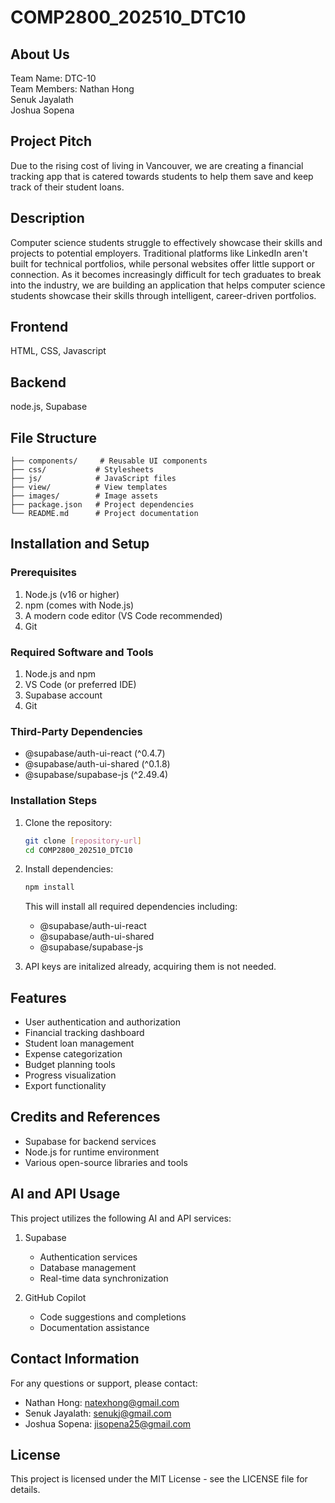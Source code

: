 # COMP2800_202510_DTC10

## About Us
Team Name: DTC-10 <br>
Team Members:
Nathan Hong <br>
Senuk Jayalath <br>
Joshua Sopena <br>

## Project Pitch
Due to the rising cost of living in Vancouver, we are creating a financial tracking app that is catered towards students to help them save and keep track of their student loans.

## Description
Computer science students struggle to effectively showcase their skills and projects to potential employers. Traditional platforms like LinkedIn aren't built for technical portfolios, while personal websites offer little support or connection. As it becomes increasingly difficult for tech graduates to break into the industry, we are building an application that helps computer science students showcase their skills through intelligent, career-driven portfolios.

## Frontend
HTML, CSS, Javascript

## Backend
node.js, Supabase

## File Structure
```
├── components/     # Reusable UI components
├── css/           # Stylesheets
├── js/            # JavaScript files
├── view/          # View templates
├── images/        # Image assets
├── package.json   # Project dependencies
└── README.md      # Project documentation
```

## Installation and Setup

### Prerequisites
1. Node.js (v16 or higher)
2. npm (comes with Node.js)
3. A modern code editor (VS Code recommended)
4. Git

### Required Software and Tools
1. Node.js and npm
2. VS Code (or preferred IDE)
3. Supabase account
4. Git

### Third-Party Dependencies
- @supabase/auth-ui-react (^0.4.7)
- @supabase/auth-ui-shared (^0.1.8)
- @supabase/supabase-js (^2.49.4)

### Installation Steps
1. Clone the repository:
   ```bash
   git clone [repository-url]
   cd COMP2800_202510_DTC10
   ```

2. Install dependencies:
   ```bash
   npm install
   ```
   This will install all required dependencies including:
   - @supabase/auth-ui-react
   - @supabase/auth-ui-shared
   - @supabase/supabase-js

3. API keys are initalized already, acquiring them is not needed.

## Features
- User authentication and authorization
- Financial tracking dashboard
- Student loan management
- Expense categorization
- Budget planning tools
- Progress visualization
- Export functionality

## Credits and References
- Supabase for backend services
- Node.js for runtime environment
- Various open-source libraries and tools

## AI and API Usage
This project utilizes the following AI and API services:

1. Supabase
   - Authentication services
   - Database management
   - Real-time data synchronization

2. GitHub Copilot
   - Code suggestions and completions
   - Documentation assistance

## Contact Information
For any questions or support, please contact:
- Nathan Hong: natexhong@gmail.com
- Senuk Jayalath: senukj@gmail.com
- Joshua Sopena: jisopena25@gmail.com

## License
This project is licensed under the MIT License - see the LICENSE file for details.